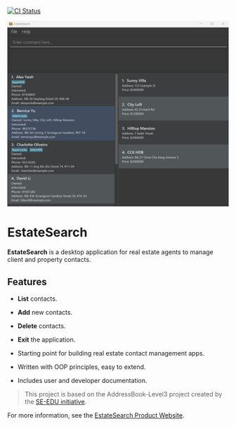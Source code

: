 [![CI Status](https://github.com/AY2526S1-CS2103T-W12-4/tp/workflows/Java%20CI/badge.svg)](https://github.com/AY2526S1-CS2103T-W12-4/tp/actions)

![Ui](docs/images/Ui.png)

# EstateSearch

**EstateSearch** is a desktop application for real estate agents to manage client and property contacts.

## Features

- **List** contacts.
- **Add** new contacts.
- **Delete** contacts.
- **Exit** the application.

- Starting point for building real estate contact management apps.
- Written with OOP principles, easy to extend.
- Includes user and developer documentation.

> This project is based on the AddressBook-Level3 project created by the [SE-EDU initiative](https://se-education.org).

For more information, see the [EstateSearch Product Website](https://ay2526s1-cs2103t-w12-4.github.io/tp/).
